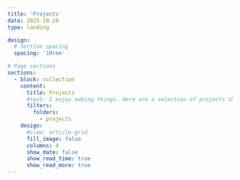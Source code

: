 ```yaml
---
title: 'Projects'
date: 2025-10-20
type: landing

design:
  # Section spacing
  spacing: '10rem'

# Page sections
sections:
  - block: collection
    content:
      title: Projects
      #text: I enjoy making things. Here are a selection of projects that I have worked on over the years.
      filters:
        folders:
          - projects
    design:
      #view: article-grid
      fill_image: false
      columns: 4
      show_date: false
      show_read_time: true
      show_read_more: true
---
```

